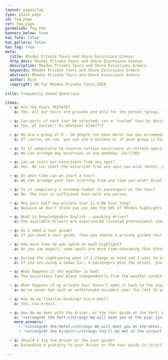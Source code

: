 ```yaml
---
layout: pages/faq
type: plain_page
id: faq_page
ref: faq_page
permalink: faq.htm
banners_below: true
has_form: false
has_gallery: false
has_faq: true
meta:
  title: Rhodes Private Tours and Shore Excursions Greece
  http_desc: Rhodes Private Tours and Shore Excursions Greece
  description: Rhodes Private Tours and Shore Excursions Greece
  keywords: Rhodes Private Tours and Shore Excursions Greece
  abstract: Rhodes Private Tours and Shore Excursions Greece
  author: Nick
  copyright: NK for Rhodes Private Tours,2018
  
title: Frequently Asked Questions

items:
  - q: Are the tours PRIVATE?
    a: Yes. All our tours are private and only for the person (group, family, couple or individual) who booked the service.

  - q: Can parts of each tour be selected; can a "custom" tour be devised to meet our time constraints, ambition and interests?
    a: Yes, of course!! Or whatever else????

  - q: We are a group of 8 - 16 people (or even more) can you accommodate us?
    a: Of course, we can, you can use a minibus or if your group is big you can use a coach.<br>Alternatively, you can use 4 or even more cars following each other, and run the tour parallel. They have the same itinerary and stop at the same places at the same time. By this way except the fun you have on the way, by following each other, you have also the maximum of flexibility, some people want to end the tour at the hotel / port / airport, while some other need to end the tour in the Old Town for independent browsing, or some other people from the same group can extend the tour for lunch, shopping, swimming etc...

  - q: Is it compulsory to reserve certain excursions in certain specific days?
    a: We can arrange any excursion in any weekday. 24/7/365

  - q: Can we start our excursions from any spot?
    a: Yes. We can start the excursion from any spot you wish (hotel, port, airport)! You will choose the place!

  - q: At what time can we start a tour?
    a: We can arrange your tour starting from any time you wish! Usually we start at 8:30am or when you are ready.

  - q: Is it compulsory a minimum number of passengers on the tour?
    a: No. The tour is sufficient even with one person.

  - q: Why your half-day private tour is 5:00 hour long?
    a: Because we don't think you can see the 60% of Rhodes highlights in two or three hours. This means you get more personal attention from your driver (or your tour guide), who doesn't have to drive fast to cover the Km / Miles and he doesn't have to "skip" sites to save time. You are really enjoying a comfortable and safe tour experience.

  - q: What is knowledgeable English - speaking driver?
    a: The available drivers are experienced licensed professional chauffeurs. They speak English, are educated gentlemen, converse well and have a great knowledge of the island. According to the Greek law the drivers are not allowed to accompany walking clients at archaeological sites. They will give you enough time to visit each site. Also, they can come out of the car and follow you at the landmarks and help you with your pictures, restaurants...

  - q: Do I need a tour guide?
    a: If you need a tour guide, then you choose a private guided tour and you’ll have a tour guide with you on every step of your way

  - q: How much time do you spend at each highlight?
    a: As you can expect, some spots are more time-consuming than others. With this in mind, there is no set time for each highlight. You will have plenty of time to take photos of the landmarks and we watch how the tour progresses at each landmark and adjust the tour accordingly.

  - q: During the sightseeing what if I change my mind and I want to extend the tour?
    a: If you are using a Sedan Car, 4 passengers plus the driver, you can extend the tour as long as you wish (No extension for private guided tours with tour guides / minibuses and coaches).

  - q: What happens if the weather is bad?
    a: The excursions take place independently from the weather conditions. Consider also that the climate here is a typical Mediterranean climate, with more than 300 days per year sunshine. Anyway, no visit can be cancelled at the last moment.

  - q: What happens if my private tour doesn't make it back to the ship/plane on time? And how do you manage the problem?
    a: We've never had such an unfortunate accident over the last 35 years we've been offering private tours.<br>We are extremely cautious and responsible drivers, and our fleet is always a high standard. We always allow sufficient time for the return trip. However even if the "unthinkable" event, broken car, damage, does occur. That will by no means an impact the private tour since we will replace the damaged vehicle in a mater of 10 - 20min wherever that be!<br><strong>How is that possible?</strong> We corporate with the largest transfer companies on the island. Just a call and there will be NO PROBLEM whatsoever! You will be driven safely back to your ship/plane for departure

  - q: How do we finalize booking? Via e-mail?
    a: Yes, via e-mail.

  - q: How do we meet with the driver, or the tour guide at the Port, Hotel, Airport?
    a: '<strong>At the Port:</strong> We will meet you at the pier just out of your ship, usually beside the tour buses of your cruise line, with a sign on the vehicle showing your name. Rhodes is a dock port (All passengers disembark right at the pier, no tender boats or cable cars) so it’s easy to disembark.'
    more_answers:
      - '<strong>At the Hotel:</strong> We will meet you at the Hotel, just out of the lobby with the sign on the vehicle showing your name.'
      - "<strong>At the Airport:</strong> You'll be met at the airport upon arrival of aircraft as you specified. After collecting your luggage and clearing customs, you'll be routed to the public lounge where throngs of people wait for passengers to come out. Many people will be holding signs and also your driver will be there posting your name. That's how you identify your driver.<br>Normally it takes about 25 minutes from the time when the plane lands until you actually get to the public lounge. If you see that it will take longer, for example if your luggage is lost or simply takes it a long time to come out, please call us from on the phone or ask the custom officer to let you come out for a second to tell your driver you'll be late."

  - q: Should I tip the driver or the tour guide?
    a: Extending a gratuity to your driver or the tour guide is strictly optional.
    
---
```

